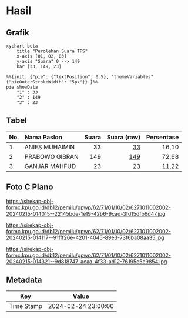 # Hasil

## Grafik

```mermaid
xychart-beta
    title "Perolehan Suara TPS"
    x-axis [01, 02, 03]
    y-axis "Suara" 0 --> 149
    bar [33, 149, 23]
```

```mermaid
%%{init: {"pie": {"textPosition": 0.5}, "themeVariables": {"pieOuterStrokeWidth": "5px"}} }%%
pie showData
    "1" : 33
    "2" : 149
    "3" : 23
```

## Tabel

| No. | Nama Paslon    | Suara | Suara (raw) | Persentase |
|:--- |:-------------- | -----:| -----------:| ----------:|
| 1   | ANIES MUHAIMIN | 33    | [33][p-1]   | 16,10      |
| 2   | PRABOWO GIBRAN | 149   | [149][p-2]  | 72,68      |
| 3   | GANJAR MAHFUD  | 23    | [23][p-3]   | 11,22      |


[p-1]: https://github.com/gigit-pemilu/pemilu-2024-62-kalimantan-tengah/blob/main/pilpres/hitung-suara/sub/62-kalimantan-tengah/sub/71-kota-palangkaraya/sub/01-pahandut/sub/1002-panarung/sub/002-tps/sub/paslon-1.txt
[p-2]: https://github.com/gigit-pemilu/pemilu-2024-62-kalimantan-tengah/blob/main/pilpres/hitung-suara/sub/62-kalimantan-tengah/sub/71-kota-palangkaraya/sub/01-pahandut/sub/1002-panarung/sub/002-tps/sub/paslon-2.txt
[p-3]: https://github.com/gigit-pemilu/pemilu-2024-62-kalimantan-tengah/blob/main/pilpres/hitung-suara/sub/62-kalimantan-tengah/sub/71-kota-palangkaraya/sub/01-pahandut/sub/1002-panarung/sub/002-tps/sub/paslon-3.txt

## Foto C Plano

https://sirekap-obj-formc.kpu.go.id/db12/pemilu/ppwp/62/71/01/10/02/6271011002002-20240215-014015--22145bde-1e19-42b6-9cad-3fd15dfb6d47.jpg

https://sirekap-obj-formc.kpu.go.id/db12/pemilu/ppwp/62/71/01/10/02/6271011002002-20240215-014117--91fff26e-4201-4045-89e3-73f6ba08aa35.jpg

https://sirekap-obj-formc.kpu.go.id/db12/pemilu/ppwp/62/71/01/10/02/6271011002002-20240215-014321--9d818747-acaa-4f33-ad12-76195e5e9854.jpg


## Metadata

| Key        | Value               |
| ---------- | ------------------- |
| Time Stamp | 2024-02-24 23:00:00 |



